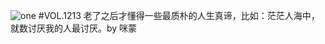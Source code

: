 ![one](http://image.wufazhuce.com/FqZsAyHe96__OrgXGFpe6-px0upH)
#VOL.1213
老了之后才懂得一些最质朴的人生真谛，比如：茫茫人海中，就数讨厌我的人最讨厌。by 咪蒙
